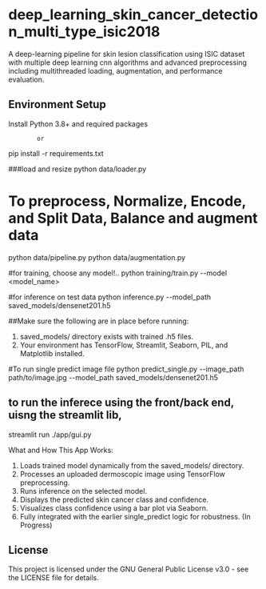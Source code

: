 # deep_learning_skin_cancer_detection_multi_type_isic2018

A deep-learning pipeline for skin lesion classification using ISIC dataset with multiple deep learning cnn algorithms and advanced preprocessing including multithreaded loading, augmentation, and performance evaluation.

## Environment Setup

Install Python 3.8+ and required packages 

            or

pip install -r requirements.txt

###load and resize
python data/loader.py

# To preprocess, Normalize, Encode, and Split Data, Balance and augment data
python data/pipeline.py
python data/augmentation.py



#for training, choose any model!..
python training/train.py --model <model_name>

#for inference on test data
python inference.py --model_path saved_models/densenet201.h5

##Make sure the following are in place before running:
1. saved_models/ directory exists with trained .h5 files.
2. Your environment has TensorFlow, Streamlit, Seaborn, PIL, and Matplotlib installed.


#To run single predict image file
python predict_single.py --image_path path/to/image.jpg --model_path saved_models/densenet201.h5



## to run the inferece using the front/back end, uisng the streamlit lib,
streamlit run ./app/gui.py

What and How This App Works:
1. Loads trained model dynamically from the saved_models/ directory.
2. Processes an uploaded dermoscopic image using TensorFlow preprocessing.
3. Runs inference on the selected model.
4. Displays the predicted skin cancer class and confidence.
5. Visualizes class confidence using a bar plot via Seaborn.
6. Fully integrated with the earlier single_predict logic for robustness. (In Progress)


## License
This project is licensed under the GNU General Public License v3.0 - see the LICENSE file for details.
